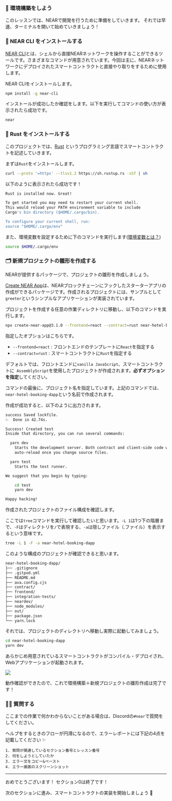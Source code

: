 ### 🤖 環境構築をしよう

このレッスンでは、NEARで開発を行うために準備をしていきます。
それでは早速、ターミナルを開いて始めていきましょう！

### 🦄 NEAR CLI をインストールする

[NEAR CLI](https://docs.near.org/tools/near-cli)とは、シェルから直接NEARネットワークを操作することができるツールです。さまざまなコマンドが用意されています。今回は主に、NEARネットワークにデプロイされたスマートコントラクトと直接やり取りをするために使用します。

NEAR CLIをインストールします。

```bash
npm install -g near-cli
```

インストールが成功したか確認をします。以下を実行してコマンドの使い方が表示されたら成功です。

```bash
near
```

### 🦀 Rust をインストールする

このプロジェクトでは、[Rust](https://www.rust-lang.org/ja/) というプログラミング言語でスマートコントラクトを記述していきます。

まずは`Rust`をインストールします。

```bash
curl --proto '=https' --tlsv1.2 https://sh.rustup.rs -sSf | sh
```

以下のように表示されたら成功です！

```bash
Rust is installed now. Great!

To get started you may need to restart your current shell.
This would reload your PATH environment variable to include
Cargo's bin directory ($HOME/.cargo/bin).

To configure your current shell, run:
source "$HOME/.cargo/env"
```

また、環境変数を設定するために下のコマンドを実行します([環境変数とは？](https://wa3.i-3-i.info/word11027.html))

```bash
source $HOME/.cargo/env
```

### 🗂 新規プロジェクトの雛形を作成する

NEARが提供するパッケージで、プロジェクトの雛形を作成しましょう。

[Create NEAR App](https://github.com/near/create-near-app)は、NEARブロックチェーンにフックしたスターターアプリの作成ができるパッケージです。作成されるプロジェクトには、サンプルとして`greeter`というシンプルなアプリケーションが実装されています。

プロジェクトを作成する任意の作業ディレクトリに移動し、以下のコマンドを実行します。

```bash
npx create-near-app@3.1.0 --frontend=react --contract=rust near-hotel-booking-dapp
```

指定したオプションはこちらです。

- `--frontend=react` : フロントエンドのテンプレートに`React`を指定する
- `--contract=rust` : スマートコントラクトに`Rust`を指定する

デフォルトでは、フロントエンドに`vanilla JavaScript`、スマートコントラクトに` AssemblyScript`を使用したプロジェクトが作成されます。**必ずオプションを指定**してください。

コマンドの最後に、プロジェクト名を指定しています。上記のコマンドでは、`near-hotel-booking-dapp`という名前で作成されます。

作成が成功すると、以下のように出力されます。

```bash
success Saved lockfile.
✨  Done in 42.74s.

Success! Created test
Inside that directory, you can run several commands:

  yarn dev
    Starts the development server. Both contract and client-side code will
    auto-reload once you change source files.

  yarn test
    Starts the test runner.

We suggest that you begin by typing:

    cd test
    yarn dev

Happy hacking!
```

作成されたプロジェクトのファイル構成を確認します。

ここでは`tree`コマンドを実行して確認したいと思います。`-L 1`は1つ下の階層まで、`-F`はディレクトリを`/`で表現する、`-a`は隠しファイル（.ファイル）を表示するという意味です。

```bash
tree -L 1 -F -a near-hotel-booking-dapp
```

このような構成のプロジェクトが確認できると思います。

```bash
near-hotel-booking-dapp/
├── .gitignore
├── .gitpod.yml
├── README.md
├── ava.config.cjs
├── contract/
├── frontend/
├── integration-tests/
├── neardev/
├── node_modules/
├── out/
├── package.json
└── yarn.lock
```

それでは、プロジェクトのディレクトリへ移動し実際に起動してみましょう。

```bash
cd near-hotel-booking-dapp
yarn dev
```

あらかじめ用意されているスマートコントラクトがコンパイル・デプロイされ、Webアプリケーションが起動されます。

![](/public/images/NEAR-Hotel-Booking-dApp/0_2_2.png)

動作確認ができたので、これで環境構築＋新規プロジェクトの雛形作成は完了です！

### 🙋‍♂️ 質問する

ここまでの作業で何かわからないことがある場合は、Discordの`#near`で質問をしてください。

ヘルプをするときのフローが円滑になるので、エラーレポートには下記の4点を記載してください ✨

```
1. 質問が関連しているセクション番号とレッスン番号
2. 何をしようとしていたか
3. エラー文をコピー&ペースト
4. エラー画面のスクリーンショット
```

---

おめでとうございます！ セクション0は終了です！

次のセクションに進み、スマートコントラクトの実装を開始しましょう 🚀

